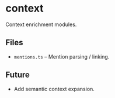 # context

Context enrichment modules.

## Files
- `mentions.ts` – Mention parsing / linking.

## Future
- Add semantic context expansion.
